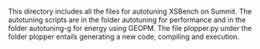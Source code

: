 This directory includes all the files for autotuning XSBench on Summit. The autotuning scripts are in the folder autotuning for performance and in the folder 
autotuning-g for energy using GEOPM. The file plopper.py under the folder plopper entails generating a new code, compiling and execution.
